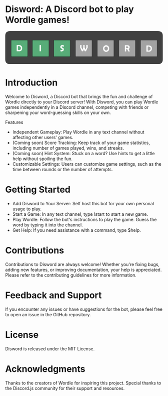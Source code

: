 # Disword: A Discord bot to play Wordle games!
![Logo](https://github.com/ArnavD74/Disword/blob/master/images/Logos/miniBanner-rounded.png?raw=true)

# Introduction
Welcome to Disword, a Discord bot that brings the fun and challenge of Wordle directly to your Discord server! With Disword, you can play Wordle games independently in a Discord channel, competing with friends or sharpening your word-guessing skills on your own.

Features
- Independent Gameplay: Play Wordle in any text channel without affecting other users' games.
- (Coming soon) Score Tracking: Keep track of your game statistics, including number of games played, wins, and streaks.
- (Coming soon) Hint System: Stuck on a word? Use hints to get a little help without spoiling the fun.
- Customizable Settings: Users can customize game settings, such as the time between rounds or the number of attempts.

# Getting Started
- Add Disword to Your Server: Self host this bot for your own personal usage to play.
- Start a Game: In any text channel, type !start to start a new game.
- Play Wordle: Follow the bot's instructions to play the game. Guess the word by typing it into the channel.
- Get Help: If you need assistance with a command, type $help.

# Contributions
Contributions to Disword are always welcome! Whether you're fixing bugs, adding new features, or improving documentation, your help is appreciated. Please refer to the contributing guidelines for more information.

# Feedback and Support
If you encounter any issues or have suggestions for the bot, please feel free to open an issue in the GitHub repository.

# License
Disword is released under the MIT License.

# Acknowledgments
Thanks to the creators of Wordle for inspiring this project.
Special thanks to the Discord.js community for their support and resources.
